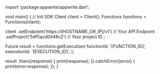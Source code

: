 import 'package:appwrite/appwrite.dart';

void main() { // Init SDK
  Client client = Client();
  Functions functions = Functions(client);

  client
    .setEndpoint('https://[HOSTNAME_OR_IP]/v1') // Your API Endpoint
    .setProject('5df5acd0d48c2') // Your project ID
  ;

  Future result = functions.getExecution(
    functionId: '[FUNCTION_ID]',
    executionId: '[EXECUTION_ID]',
  );

  result
    .then((response) {
      print(response);
    }).catchError((error) {
      print(error.response);
  });
}
